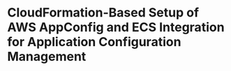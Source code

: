 # CloudFormation-Based Setup of AWS AppConfig and ECS Integration for Application Configuration Management
